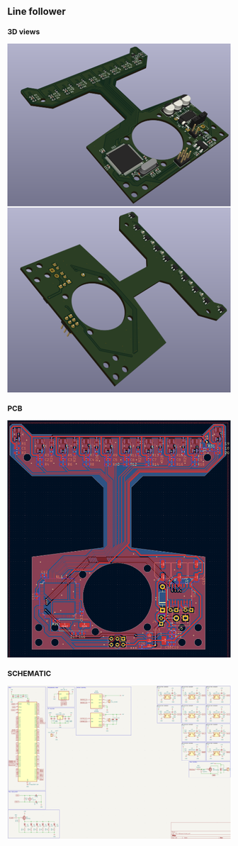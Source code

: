 ## Line follower

### 3D views
![3d top](3d_top.png)
![3d bottom](3d_bottom.png)
### PCB
![pcb](pcb.png)
### SCHEMATIC
![schematic](schematic.png)
